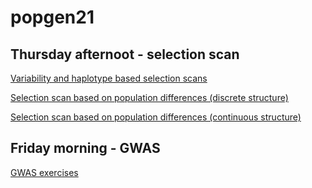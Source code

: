 # popgen21


## Thursday afternoot - selection scan
[Variability and haplotype based selection scans](selectionScan.md)

[Selection scan based on population differences (discrete structure)](popDifScan.md)

[Selection scan based on population differences (continuous structure)](scanPCA.md)

## Friday morning - GWAS

[GWAS exercises](GWASexercises.md)
